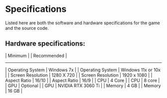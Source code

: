 # Specifications

Listed here are both the software and hardware specifications for the game and the source code. 

## Hardware specifications:

|         Minimum            |     |        Recommended        |
------------------------------     ----------------------------
| Operating System | Windows 7x |  | Operating System | Windows 11x or 10x |
| Screen Resolution | 1280 X 720 | | Screen Resolution | 1920 x 1080 |
| Aspect Ratio | 16/10 |           | Aspect Ratio | 16/9 |
| CPU | 4 Core |                   | CPU | 8 core |
| GPU | Optional |                 | GPU | NVIDIA RTX 3060 Ti |
| Memory | 4 GB |                  | Memory | 16 GB |

